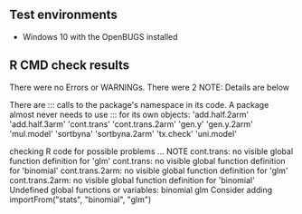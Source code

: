## Test environments

* Windows 10 with the OpenBUGS installed

## R CMD check results
There were no Errors or WARNINGs.
There were 2 NOTE: Details are below

There are ::: calls to the package's namespace in its code. A package
  almost never needs to use ::: for its own objects:
  'add.half.2arm' 'add.half.3arm' 'cont.trans' 'cont.trans.2arm'
  'gen.y' 'gen.y.2arm' 'mul.model' 'sortbyna' 'sortbyna.2arm'
  'tx.check' 'uni.model'

checking R code for possible problems ... NOTE
cont.trans: no visible global function definition for 'glm'
cont.trans: no visible global function definition for 'binomial'
cont.trans.2arm: no visible global function definition for 'glm'
cont.trans.2arm: no visible global function definition for 'binomial'
Undefined global functions or variables:
  binomial glm
Consider adding
  importFrom("stats", "binomial", "glm")
  
